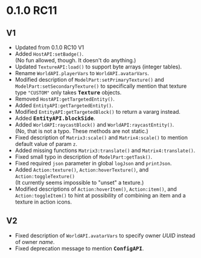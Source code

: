 # 0.1.0 RC11 #

V1
--------------------------------------------------
* Updated from 0.1.0 RC10 V1
* Added `HostAPI:setBadge()`.  
  (No fun allowed, though. It doesn't do anything.)
* Updated `TextureAPI:load()` to support byte arrays (integer tables).
* Rename `WorldAPI.playerVars` to `WorldAPI.avatarVars`.
* Modified description of `ModelPart:setPrimaryTexture()` and `ModelPart:setSecondaryTexture()` to
    specifically mention that texture type `"CUSTOM"` only takes <kbd>**Texture**</kbd> objects.
* Removed `HostAPI:getTargetedEntity()`.
* Added `EntityAPI:getTargetedEntity()`.
* Modified `EntityAPI:getTargetedBlock()` to return a vararg instead.
* Added <kbd>**EntityAPI.blockSide**</kbd>.
* Added `WorldAPI:raycastBlock()` and `WorldAPI:raycastEntity()`.  
  (No, that is not a typo. These methods are not static.)
* Fixed description of `Matrix3:scale()` and `Matrix4:scale()` to mention default value of param
  `z`.
* Added missing functions `Matrix3:translate()` and `Matrix4:translate()`.
* Fixed small typo in description of `ModelPart:getTask()`.
* Fixed required `json` parameter in global `logJson` and `printJson`.
* Added `Action:texture()`, `Action:hoverTexture()`, and `Action:toggleTexture()`  
  (It currently seems impossible to "unset" a texture.)
* Modified descriptions of `Action:hoverItem()`, `Action:item()`, and `Action:toggleItem()` to
  hint at possibility of combining an item and a texture in action icons.

V2
--------------------------------------------------
* Fixed description of `WorldAPI.avatarVars` to specify owner *UUID* instead of owner *name*.
* Fixed deprecation message to mention <kbd>**ConfigAPI**</kbd>.
